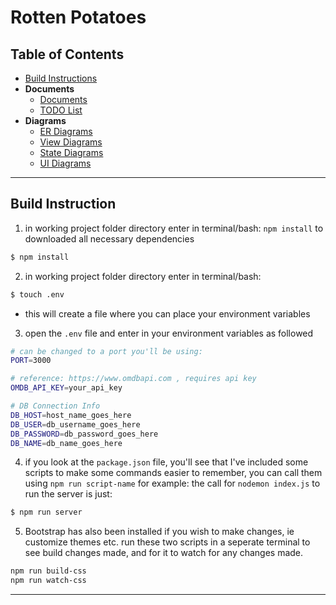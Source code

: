 # Rotten Potatoes
## Table of Contents
- [Build Instructions](#build-instruction)
- **Documents** 
  - [Documents](/docs/README.md)
  - [TODO List](/docs/plan/TODO.md)
- **Diagrams**
  - [ER Diagrams](/docs/plan/diagrams/er.md)
  - [View Diagrams](/docs/plan/diagrams/view.md)
  - [State Diagrams](/docs/plan/diagrams/state.md)
  - [UI Diagrams](/docs/plan/diagrams/ui.md)

---
## Build Instruction
1) in working project folder directory enter in terminal/bash: `npm install` to downloaded all necessary dependencies
```bash
$ npm install
```
2) in working project folder directory enter in terminal/bash:
```bash
$ touch .env
```
  - this will create a file where you can place your environment variables

3) open the `.env` file and enter in your environment variables as followed
```bash
# can be changed to a port you'll be using:
PORT=3000

# reference: https://www.omdbapi.com , requires api key
OMDB_API_KEY=your_api_key

# DB Connection Info
DB_HOST=host_name_goes_here
DB_USER=db_username_goes_here
DB_PASSWORD=db_password_goes_here
DB_NAME=db_name_goes_here
```
4) if you look at the `package.json` file, you'll see that I've included some scripts to make some commands easier to remember, you can call them using `npm run script-name`
for example: the call for `nodemon index.js` to run the server is just:
```bash
$ npm run server
```

5) Bootstrap has also been installed if you wish to make changes, ie customize themes etc. run these two scripts in a seperate terminal to see build changes made, and for it to watch for any changes made.
```bash
npm run build-css
npm run watch-css
```
---